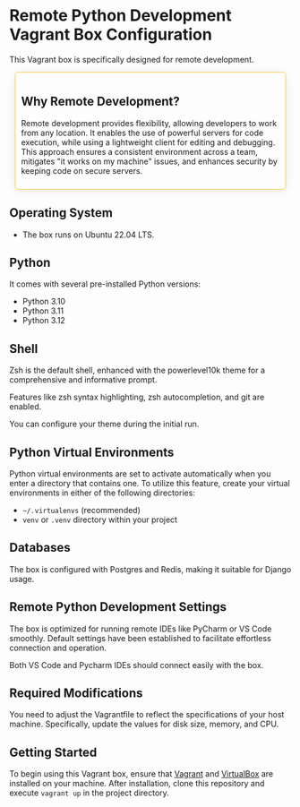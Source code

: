 # Remote Python Development Vagrant Box Configuration


This Vagrant box is specifically designed for remote development.

<div style="
    border: 1px solid #f5c842;
    background-color: #grey;
    padding: 10px;
    margin: 10px;
    border-radius: 5px;
    box-shadow: 0px 2px 15px rgba(0,0,0,0.1);
">

## Why Remote Development?

Remote development provides flexibility, allowing developers to work from any location. It enables the use of powerful servers for code execution, while using a lightweight client for editing and debugging. This approach ensures a consistent environment across a team, mitigates "it works on my machine" issues, and enhances security by keeping code on secure servers.

</div>



## Operating System

- The box runs on Ubuntu 22.04 LTS.

## Python

It comes with several pre-installed Python versions:

- Python 3.10
- Python 3.11
- Python 3.12

## Shell

Zsh is the default shell, enhanced with the powerlevel10k theme for a comprehensive and informative prompt. 

Features like zsh syntax highlighting, zsh autocompletion, and git are enabled.

You can configure your theme during the initial run.

## Python Virtual Environments

Python virtual environments are set to activate automatically when you enter a directory that contains one. To utilize this feature, create your virtual environments in either of the following directories:
- `~/.virtualenvs` (recommended)
- `venv` or `.venv` directory within your project

## Databases 

The box is configured with Postgres and Redis, making it suitable for Django usage.

## Remote Python Development Settings

The box is optimized for running remote IDEs like PyCharm or VS Code smoothly. Default settings have been established to facilitate effortless connection and operation.

Both VS Code and Pycharm IDEs should connect easily with the box. 

## Required Modifications

You need to adjust the Vagrantfile to reflect the specifications of your host machine. Specifically, update the values for disk size, memory, and CPU.

## Getting Started

To begin using this Vagrant box, ensure that [Vagrant](https://www.vagrantup.com/) and [VirtualBox](https://www.virtualbox.org/) are installed on your machine. After installation, clone this repository and execute `vagrant up` in the project directory.

